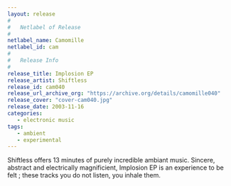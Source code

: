 ```yaml
---
layout: release
#
#   Netlabel of Release
#
netlabel_name: Camomille
netlabel_id: cam
#
#   Release Info
#
release_title: Implosion EP
release_artist: Shiftless
release_id: cam040
release_url_archive_org: "https://archive.org/details/camomille040"
release_cover: "cover-cam040.jpg"
release_date: 2003-11-16
categories:
   - electronic music
tags:
   - ambient
   - experimental
---
```

Shiftless offers 13 minutes of purely incredible ambiant music. Sincere, abstract and electrically magnificient, Implosion EP is an experience to be felt ; these tracks you do not listen, you inhale them.
